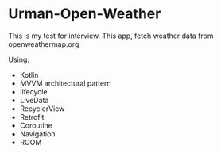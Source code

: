 # Urman-Open-Weather

This is my test for interview.
This app, fetch weather data from openweathermap.org

Using:
- Kotlin
- MVVM architectural pattern
- lifecycle
- LiveData
- RecyclerView
- Retrofit
- Coroutine
- Navigation
- ROOM
